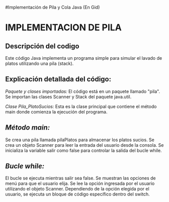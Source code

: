 #Implementación de Pila y Cola Java
(En Gid)
<h1>IMPLEMENTACION DE PILA</h1>
<h2>Descripción del codigo</h2>

<p>Este código Java implementa un programa simple para simular el lavado de platos utilizando una pila (stack).</p>
<h2>Explicación detallada del código:</h2>

<p><em><string>Paquete y clases importadas: </string></em>El código está en un paquete llamado "pila".
Se importan las clases Scanner y Stack del paquete java.util.</p>

<p><em><string>Clase Pila_PlatoSucios:</string></em>
Esta es la clase principal que contiene el método main donde comienza la ejecución del programa.</p>

<p><h2><em><string>Método main:</string></em></h2>
Se crea una pila llamada pilaPlatos para almacenar los platos sucios.
Se crea un objeto Scanner para leer la entrada del usuario desde la consola.
Se inicializa la variable salir como false para controlar la salida del bucle while.</p>
<p><h2><em><string>Bucle while:</string></em></h2>
El bucle se ejecuta mientras salir sea false.
Se muestran las opciones de menú para que el usuario elija.
Se lee la opción ingresada por el usuario utilizando el objeto Scanner.
Dependiendo de la opción elegida por el usuario, se ejecuta un bloque de código específico dentro del switch.</p>



